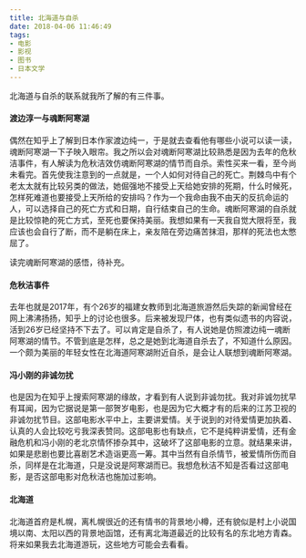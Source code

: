 ```yaml
---
title: 北海道与自杀
date: 2018-04-06 11:46:49
tags:
- 电影
- 影视
- 图书
- 日本文学
---
```


北海道与自杀的联系就我所了解的有三件事。

#### 渡边淳一与魂断阿寒湖

偶然在知乎上了解到日本作家渡边纯一，于是就去查看他有哪些小说可以读一读，魂断阿寒湖一下子映入眼帘。我之所以会对魂断阿寒湖比较熟悉是因为去年的危秋洁事件，有人解读为危秋洁效仿魂断阿寒湖的情节而自杀。索性买来一看，至今尚未看完。首先使我注意到的一点就是，一个人如何对待自己的死亡。荆棘鸟中有个老太太就有比较另类的做法，她倔强地不接受上天给她安排的死期，什么时候死，怎样死难道也要接受上天所给的安排吗？作为一个我命由我不由天的反抗命运的人，可以选择自己的死亡方式和日期，自行结束自己的生命。魂断阿寒湖的自杀就是比较惊艳的死亡方式，至死也要保持美丽。我想如果有一天我自觉大限将至，我应该也会自行了断，而不是躺在床上，亲友陪在旁边痛苦抹泪，那样的死法也太憋屈了。

读完魂断阿寒湖的感悟，待补充。

#### 危秋洁事件

去年也就是2017年，有个26岁的福建女教师到北海道旅游然后失踪的新闻曾经在网上沸沸扬扬，知乎上的讨论也很多。后来被发现尸体，也有类似遗书的内容说，活到26岁已经坚持不下去了。可以肯定是自杀了，有人说她是仿照渡边纯一魂断阿寒湖的情节。不管到底是怎样，总之是她到北海道自杀去了，不知道什么原因。一个颇为美丽的年轻女性在北海道阿寒湖附近自杀，是会让人联想到魂断阿寒湖。

#### 冯小刚的非诚勿扰

也是因为在知乎上搜索阿寒湖的缘故，才看到有人说到非诚勿扰。我对非诚勿扰早有耳闻，因为它据说是第一部贺岁电影，也是因为它大概才有的后来的江苏卫视的非诚勿扰节目。这部电影水平中上，主要讲爱情。关于说到的对待爱情更加执着、认真的人会比较吃亏我深表赞同。这部电影也有缺点，它不是纯粹讲爱情，还有金融危机和冯小刚的老北京情怀掺杂其中，这破坏了这部电影的立意。就结果来讲，如果是悲剧也要比喜剧艺术造诣更高一筹。其中当然有自杀情节，被爱情所伤而自杀，同样是在北海道，只是没说是阿寒湖而已。我想危秋洁不知是否看过这部电影，是否这部电影对危秋洁也施加过影响。

#### 北海道

北海道首府是札幌，离札幌很近的还有情书的背景地小樽，还有貌似是村上小说国境以南、太阳以西的背景地函馆，还有离北海道最近的比较有名的东北地方青森。将来如果我去北海道游玩，这些地方可能会去看看。
